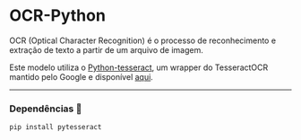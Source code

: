 # OCR-Python

OCR (Optical Character Recognition) é o processo de reconhecimento e extração de texto a partir de um arquivo de imagem.

Este modelo utiliza o [Python-tesseract](https://pypi.org/project/pytesseract/), um wrapper do TesseractOCR mantido pelo Google e disponível [aqui](https://github.com/tesseract-ocr/tesseract).

---
### Dependências 📒
```pip install pytesseract```

